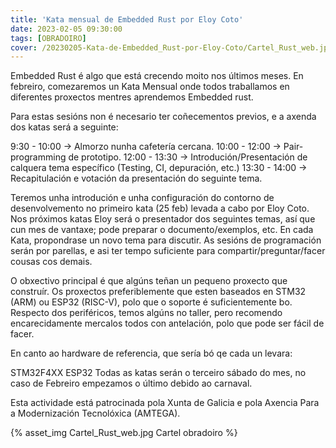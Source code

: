 ```yaml
---
title: 'Kata mensual de Embedded Rust por Eloy Coto'
date: 2023-02-05 09:30:00
tags: [OBRADOIRO]
cover: /20230205-Kata-de-Embedded_Rust-por-Eloy-Coto/Cartel_Rust_web.jpg
---
```


Embedded Rust é algo que está crecendo moito nos últimos meses. En febreiro, comezaremos un Kata Mensual onde todos traballamos en diferentes proxectos mentres aprendemos Embedded rust.

Para estas sesións non é necesario ter coñecementos previos, e a axenda dos katas será a seguinte:

9:30 - 10:00 -> Almorzo nunha cafetería cercana.
10:00 - 12:00 -> Pair-programming de prototipo.
12:00 - 13:30 -> Introdución/Presentación de calquera tema específico (Testing, CI, depuración, etc.)
13:30 - 14:00 -> Recapitulación e votación da presentación do seguinte tema.

Teremos unha introdución e unha configuración do contorno de desenvolvemento no primeiro kata (25 feb) levada a cabo por Eloy Coto. Nos próximos katas Eloy será o presentador dos seguintes temas, así que cun mes de vantaxe; pode preparar o documento/exemplos, etc. En cada Kata, propondrase un novo tema para discutir. As sesións de programación serán por parellas, e asi ter tempo suficiente para compartir/preguntar/facer cousas cos demais.

O obxectivo principal é que algúns teñan un pequeno proxecto que construír. Os proxectos preferiblemente que esten baseados en STM32 (ARM) ou ESP32 (RISC-V), polo que o soporte é suficientemente bo. Respecto dos periféricos, temos algúns no taller, pero recomendo encarecidamente mercalos todos con antelación, polo que pode ser fácil de facer.

En canto ao hardware de referencia, que sería bó qe cada un levara:

STM32F4XX
ESP32
Todas as katas serán o terceiro sábado do mes, no caso de Febreiro empezamos o último debido ao carnaval.

Esta actividade está patrocinada pola Xunta de Galicia e pola Axencia Para a Modernización Tecnolóxica (AMTEGA).


{% asset_img Cartel_Rust_web.jpg Cartel obradoiro %}
